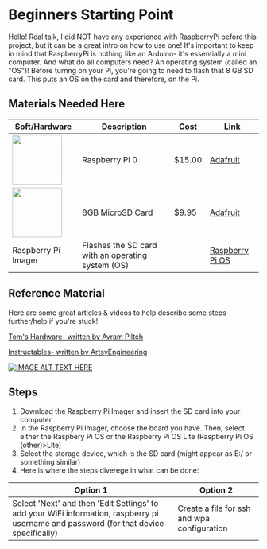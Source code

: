 # Beginners Starting Point
Hello! Real talk, I did NOT have any experience with RaspberryPi before this project, but it can be a great intro on how to use one! It's important to keep in mind that RaspberryPi is nothing like an Arduino- it's essentially a mini computer. And what do all computers need? An operating system (called an "OS")! Before turnng on your Pi, you're going to need to flash that 8 GB SD card. This puts an OS on the card and therefore, on the Pi.

## Materials Needed Here
|  Soft/Hardware  |  Description   |  Cost   |  Link   |
|  -------------------   |  -------------------   |  -------------------   |  -------------------   |
|<img src="https://cdn-shop.adafruit.com/970x728/3400-00.jpg" width="100" />              |     Raspberry Pi 0       |     $15.00    |[Adafruit](https://www.adafruit.com/product/3400)|
|<img src="https://cdn-shop.adafruit.com/970x728/1294-03.jpg" width="100" />              |     8GB MicroSD Card     |     $9.95     |[Adafruit](https://www.adafruit.com/product/1294)|
| Raspberry Pi Imager                                                                     | Flashes the SD card with an operating system (OS)|  | [Raspberry Pi OS](https://www.raspberrypi.com/software/)|

## Reference Material
Here are some great articles & videos to help describe some steps further/help if you're stuck!

[Tom's Hardware- written by Avram Piltch](https://www.tomshardware.com/reviews/raspberry-pi-headless-setup-how-to,6028.html)

[Instructables- written by ArtsyEngineering](https://www.instructables.com/The-Ultimate-Headless-RPi-Zero-Setup-for-Beginners/)

[![IMAGE ALT TEXT HERE](https://github.com/mehedges/friend-lamp-v1.0/assets/102606124/add83b53-3f5f-4040-be6c-85bb92f26cf8)](https://www.youtube.com/watch?v=4HxsYFcortE "YouTube guide by ArtsyEngineering")

## Steps
1. Download the Raspberry Pi Imager and insert the SD card into your computer.
2. In the Raspberry Pi Imager, choose the board you have. Then, select either the Raspbery Pi OS or the Raspberry Pi OS Lite (Raspberry Pi OS (other)>Lite)
3. Select the storage device, which is the SD card (might appear as E:/ or something similar)
4. Here is where the steps diverege in what can be done:

| Option 1 | Option 2 |
|----------|----------|
|Select 'Next' and then 'Edit Settings' to add your WiFi information, raspberry pi username and password (for that device specifically)| Create a file for ssh and wpa configuration|
